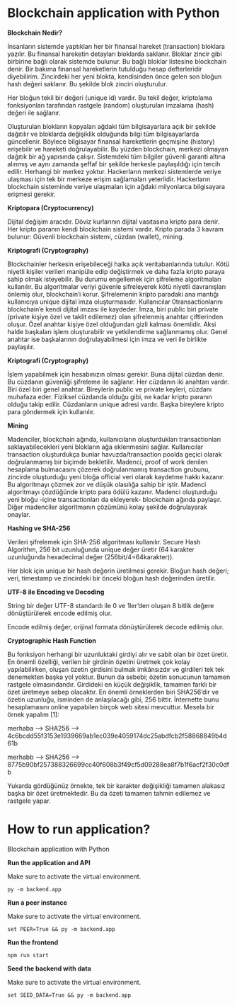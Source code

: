 # Blockchain application with Python

**Blockchain Nedir?**

İnsanların sistemde yaptıkları her bir finansal hareket (transaction) bloklara yazılır. Bu finansal hareketin detayları bloklarda saklanır. Bloklar zincir gibi birbirine bağlı olarak sistemde bulunur. Bu bağlı bloklar listesine blockchain denir. Bir bakıma finansal hareketlerin tutulduğu hesap defterleridir diyebilirim. Zincirdeki her yeni blokta, kendisinden önce gelen son bloğun hash değeri saklanır. Bu şekilde blok zinciri oluşturulur. 

Her bloğun tekil bir değeri (unique id) vardır. Bu tekil değer, kriptolama fonksiyonları tarafından rastgele (random) oluşturulan imzalama (hash) değeri ile sağlanır.  

Oluşturulan blokların kopyaları ağdaki tüm bilgisayarlara açık bir şekilde dağıtılır ve bloklarda değişiklik olduğunda bilgi tüm bilgisayarlarda güncellenir. Böylece bilgisayar finansal hareketlerin geçmişine (history) erişebilir ve hareketi doğrulayabilir. Bu yüzden blockchain, merkezi olmayan dağıtık bir ağ yapısında çalışır. Sistemdeki tüm bilgiler güvenli garanti altına alınmış ve aynı zamanda şeffaf bir şekilde herkesle paylaşıldığı için tercih edilir. Herhangi bir merkez yoktur. Hackerların merkezi sistemlerde veriye ulaşması için tek bir merkeze erişim sağlamaları yeterlidir. Hackerların blockchain sisteminde veriye ulaşmaları için ağdaki milyonlarca bilgisayara erişmesi gerekir.  

**Kriptopara (Cryptocurrency)**

Dijital değişim aracıdır. Döviz kurlarının dijital vasıtasına kripto para denir. Her kripto paranın kendi blockchain sistemi vardır. Kripto parada 3 kavram bulunur: Güvenli blockchain sistemi, cüzdan (wallet), mining.   

**Kriptografi (Cryptography)**

Blockchainler herkesin erişebileceği halka açık veritabanlarında tutulur. Kötü niyetli kişiler verileri manipüle edip değiştirmek ve daha fazla kripto paraya sahip olmak isteyebilir. Bu durumu engellemek için şifreleme algoritmaları kullanılır. Bu algoritmalar veriyi güvenle şifreleyerek kötü niyetli davranışları önlemiş olur, blockchain’i korur. Şifrelemenin kripto paradaki ana mantığı kullanıcıya unique dijital imza oluşturmasıdır. Kullanıcılar 0transactionlarını blockchain’e kendi dijital imzası ile kaydeder. İmza, biri public biri private (private kişiye özel ve taklit edilemez) olan şifrelenmiş anahtar çiftlerinden oluşur. Özel anahtar kişiye özel olduğundan gizli kalması önemlidir. Aksi halde başkaları işlem oluşturabilir ve yetkilendirme sağlanmamış olur. Genel anahtar ise başkalarının doğrulayabilmesi için imza ve veri ile birlikte paylaşılır. 

**Kriptografi (Cryptography)**

İşlem yapabilmek için hesabınızın olması gerekir. Buna dijital cüzdan denir. Bu cüzdanın güvenliği şifreleme ile sağlanır. Her cüzdanın iki anahtarı vardır. Biri özel biri genel anahtar. Bireylerin public ve private keyleri, cüzdanı muhafaza eder. Fiziksel cüzdanda olduğu gibi, ne kadar kripto paranın olduğu takip edilir. Cüzdanların unique adresi vardır. Başka bireylere kripto para göndermek için kullanılır.   

**Mining**

Madenciler, blockchain ağında, kullanıcıların oluşturdukları transactionları saklayabilecekleri yeni blokların ağa eklenmesini sağlar. Kullanıcılar transaction oluşturdukça bunlar havuzda/transaction poolda geçici olarak doğrulanmamış bir biçimde bekletilir. Madenci, proof of work denilen hesaplama bulmacasını çözerek doğrulanmamış transaction grubunu, zincirde oluşturduğu yeni bloğa official veri olarak kaydetme hakkı kazanır. Bu algoritmayı çözmek zor ve düşük olasılığa sahip bir iştir. Madenci algoritmayı çözdüğünde kripto para ödülü kazanır. Madenci oluşturduğu yeni bloğu -içine transactionları da ekleyerek- blockchain ağında paylaşır. Diğer madenciler algoritmanın çözümünü kolay şekilde doğrulayarak onaylar.

**Hashing ve SHA-256**

Verileri şifrelemek için SHA-256 algoritması kullanılır. Secure Hash Algorithm, 256 bit uzunluğunda unique değer üretir (64 karakter uzunluğunda hexadecimal değer (256bit/4=64karakter)).  

Her blok için unique bir hash değerin üretilmesi gerekir. Bloğun hash değeri; veri, timestamp ve zincirdeki bir önceki bloğun hash değerinden üretilir.   

**UTF-8 ile Encoding ve Decoding**

String bir değer UTF-8 standardı ile 0 ve 1ler’den oluşan 8 bitlik değere dönüştürülerek encode edilmiş olur.  

Encode edilmiş değer, orijinal formata dönüştürülerek decode edilmiş olur.  

**Cryptographic Hash Function**

Bu fonksiyon herhangi bir uzunluktaki girdiyi alır ve sabit olan bir özet üretir. En önemli özelliği, verilen bir girdinin özetini üretmek çok kolay yapılabilirken, oluşan özetin girdisini bulmak imkânsızdır ve girdileri tek tek denemekten başka yol yoktur. Bunun da sebebi; özetin sonucunun tamamen rastgele olmasındandır. Girdideki en küçük değişiklik, tamamen farklı bir özet üretmeye sebep olacaktır. En önemli örneklerden biri SHA256’dir ve özetin uzunluğu, isminden de anlaşılacağı gibi, 256 bittir. İnternette bunu hesaplamasını online yapabilen birçok web sitesi mevcuttur. Mesela bir örnek yapalım [1]: 

merhaba –> SHA256 –> 4c6bcdd55f3153e1939669ab1ec039e4059174dc25abdfcb2f58868849b4d61b 

merhabb –> SHA256 –> 8775b90bf257388326699cc40f608b3f49cf5d09288ea8f7b1f6acf2f30c0dfb 

Yukarda gördüğünüz örnekte, tek bir karakter değişikliği tamamen alakasız başka bir özet üretmektedir. Bu da özeti tamamen tahmin edilemez ve rastgele yapar.

# How to run application?
Blockchain application with Python

**Run the application and API**

Make sure to activate the virtual environment.

```
py -m backend.app
```

**Run a peer instance**

Make sure to activate the virtual environment.

```
set PEER=True && py -m backend.app
```

**Run the frontend**

```
npm run start
```

**Seed the backend with data**

Make sure to activate the virtual environment.

```
set SEED_DATA=True && py -m backend.app
```